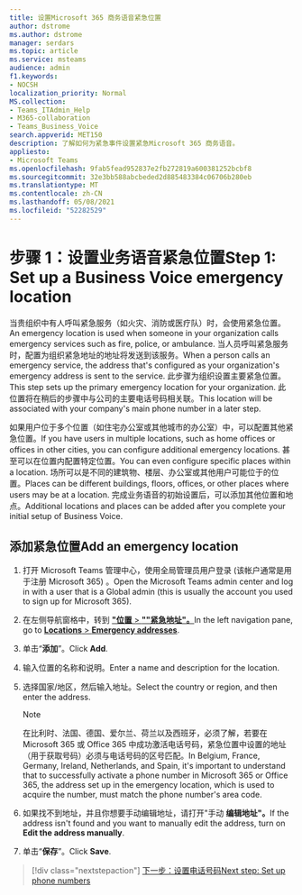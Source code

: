```yaml
---
title: 设置Microsoft 365 商务语音紧急位置
author: dstrome
ms.author: dstrome
manager: serdars
ms.topic: article
ms.service: msteams
audience: admin
f1.keywords:
- NOCSH
localization_priority: Normal
MS.collection:
- Teams_ITAdmin_Help
- M365-collaboration
- Teams_Business_Voice
search.appverid: MET150
description: 了解如何为紧急事件设置紧急Microsoft 365 商务语音。
appliesto:
- Microsoft Teams
ms.openlocfilehash: 9fab5fead952837e2fb272819a600381252bcbf8
ms.sourcegitcommit: 32e3bb588abcbeded2d885483384c06706b280eb
ms.translationtype: MT
ms.contentlocale: zh-CN
ms.lasthandoff: 05/08/2021
ms.locfileid: "52282529"
---
```

# <a name="step-1-set-up-a-business-voice-emergency-location"></a><span data-ttu-id="77739-103">步骤 1：设置业务语音紧急位置</span><span class="sxs-lookup"><span data-stu-id="77739-103">Step 1: Set up a Business Voice emergency location</span></span>

<span data-ttu-id="77739-104">当贵组织中有人呼叫紧急服务（如火灾、消防或医疗队）时，会使用紧急位置。</span><span class="sxs-lookup"><span data-stu-id="77739-104">An emergency location is used when someone in your organization calls emergency services such as fire, police, or ambulance.</span></span> <span data-ttu-id="77739-105">当人员呼叫紧急服务时，配置为组织紧急地址的地址将发送到该服务。</span><span class="sxs-lookup"><span data-stu-id="77739-105">When a person calls an emergency service, the address that's configured as your organization's emergency address is sent to the service.</span></span> <span data-ttu-id="77739-106">此步骤为组织设置主要紧急位置。</span><span class="sxs-lookup"><span data-stu-id="77739-106">This step sets up the primary emergency location for your organization.</span></span> <span data-ttu-id="77739-107">此位置将在稍后的步骤中与公司的主要电话号码相关联。</span><span class="sxs-lookup"><span data-stu-id="77739-107">This location will be associated with your company's main phone number in a later step.</span></span>

<span data-ttu-id="77739-108">如果用户位于多个位置（如住宅办公室或其他城市的办公室）中，可以配置其他紧急位置。</span><span class="sxs-lookup"><span data-stu-id="77739-108">If you have users in multiple locations, such as home offices or offices in other cities, you can configure additional emergency locations.</span></span> <span data-ttu-id="77739-109">甚至可以在位置内配置特定位置。</span><span class="sxs-lookup"><span data-stu-id="77739-109">You can even configure specific places within a location.</span></span> <span data-ttu-id="77739-110">场所可以是不同的建筑物、楼层、办公室或其他用户可能位于的位置。</span><span class="sxs-lookup"><span data-stu-id="77739-110">Places can be different buildings, floors, offices, or other places where users may be at a location.</span></span> <span data-ttu-id="77739-111">完成业务语音的初始设置后，可以添加其他位置和地点。</span><span class="sxs-lookup"><span data-stu-id="77739-111">Additional locations and places can be added after you complete your initial setup of Business Voice.</span></span>

## <a name="add-an-emergency-location"></a><span data-ttu-id="77739-112">添加紧急位置</span><span class="sxs-lookup"><span data-stu-id="77739-112">Add an emergency location</span></span>

1. <span data-ttu-id="77739-113">打开 Microsoft Teams 管理中心，使用全局管理员用户登录 (该帐户通常是用于注册 Microsoft 365) 。</span><span class="sxs-lookup"><span data-stu-id="77739-113">Open the Microsoft Teams admin center and log in with a user that is a Global admin (this is usually the account you used to sign up for Microsoft 365).</span></span>
1. <span data-ttu-id="77739-114">在左侧导航窗格中，转到 <a href="https://admin.teams.microsoft.com/locations" target="_blank">**"位置**  >  **""紧急地址"。**</a></span><span class="sxs-lookup"><span data-stu-id="77739-114">In the left navigation pane, go to <a href="https://admin.teams.microsoft.com/locations" target="_blank">**Locations** > **Emergency addresses**</a>.</span></span>
1. <span data-ttu-id="77739-115">单击“**添加**”。</span><span class="sxs-lookup"><span data-stu-id="77739-115">Click **Add**.</span></span>
1. <span data-ttu-id="77739-116">输入位置的名称和说明。</span><span class="sxs-lookup"><span data-stu-id="77739-116">Enter a name and description for the location.</span></span>
1. <span data-ttu-id="77739-117">选择国家/地区，然后输入地址。</span><span class="sxs-lookup"><span data-stu-id="77739-117">Select the country or region, and then enter the address.</span></span>

   > [!NOTE]
   > <span data-ttu-id="77739-118">在比利时、法国、德国、爱尔兰、荷兰以及西班牙，必须了解，若要在 Microsoft 365 或 Office 365 中成功激活电话号码，紧急位置中设置的地址（用于获取号码）必须与电话号码的区号匹配。</span><span class="sxs-lookup"><span data-stu-id="77739-118">In Belgium, France, Germany, Ireland, Netherlands, and Spain, it's important to understand that to successfully activate a phone number in Microsoft 365 or Office 365, the address set up in the emergency location, which is used to acquire the number, must match the phone number's area code.</span></span>

1. <span data-ttu-id="77739-119">如果找不到地址，并且你想要手动编辑地址，请打开"手动 **编辑地址"。**</span><span class="sxs-lookup"><span data-stu-id="77739-119">If the address isn't found and you want to manually edit the address, turn on **Edit the address manually**.</span></span>
1. <span data-ttu-id="77739-120">单击“**保存**”。</span><span class="sxs-lookup"><span data-stu-id="77739-120">Click **Save**.</span></span>

> [!div class="nextstepaction"]
> [<span data-ttu-id="77739-121">下一步：设置电话号码</span><span class="sxs-lookup"><span data-stu-id="77739-121">Next step: Set up phone numbers</span></span>](set-up-phone-numbers.md)
